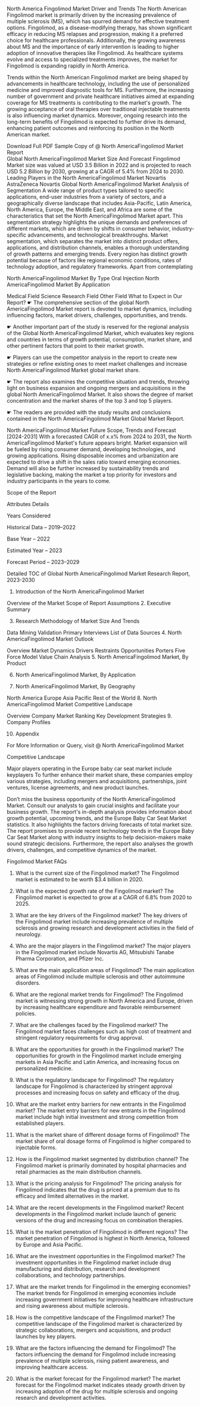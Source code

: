 North America Fingolimod Market Driver and Trends
The North American Fingolimod market is primarily driven by the increasing prevalence of multiple sclerosis (MS), which has spurred demand for effective treatment options. Fingolimod, as a disease-modifying therapy, has shown significant efficacy in reducing MS relapses and progression, making it a preferred choice for healthcare professionals. Additionally, the growing awareness about MS and the importance of early intervention is leading to higher adoption of innovative therapies like Fingolimod. As healthcare systems evolve and access to specialized treatments improves, the market for Fingolimod is expanding rapidly in North America.

Trends within the North American Fingolimod market are being shaped by advancements in healthcare technology, including the use of personalized medicine and improved diagnostic tools for MS. Furthermore, the increasing number of government and private healthcare initiatives aimed at expanding coverage for MS treatments is contributing to the market's growth. The growing acceptance of oral therapies over traditional injectable treatments is also influencing market dynamics. Moreover, ongoing research into the long-term benefits of Fingolimod is expected to further drive its demand, enhancing patient outcomes and reinforcing its position in the North American market.

Download Full PDF Sample Copy of @ North AmericaFingolimod Market Report  
Global North AmericaFingolimod Market Size And Forecast
Fingolimod Market size was valued at USD 3.5 Billion in 2022 and is projected to reach USD 5.2 Billion by 2030, growing at a CAGR of 5.4% from 2024 to 2030.
Leading Players in the North AmericaFingolimod Market
Novartis
AstraZeneca
Novartis
Global North AmericaFingolimod Market Analysis of Segmentation
A wide range of product types tailored to specific applications, end-user industries from a variety of sectors, and a geographically diverse landscape that includes Asia-Pacific, Latin America, North America, Europe, the Middle East, and Africa are some of the characteristics that set the North AmericaFingolimod Market apart. This segmentation strategy highlights the unique demands and preferences of different markets, which are driven by shifts in consumer behavior, industry-specific advancements, and technological breakthroughs. Market segmentation, which separates the market into distinct product offers, applications, and distribution channels, enables a thorough understanding of growth patterns and emerging trends. Every region has distinct growth potential because of factors like regional economic conditions, rates of technology adoption, and regulatory frameworks. Apart from contemplating

North AmericaFingolimod Market By Type
Oral
Injection
North AmericaFingolimod Market By Application

Medical Field
Science Research Field
Other Field
What to Expect in Our Report?
☛ The comprehensive section of the global North AmericaFingolimod Market report is devoted to market dynamics, including influencing factors, market drivers, challenges, opportunities, and trends.

☛ Another important part of the study is reserved for the regional analysis of the Global North AmericaFingolimod Market, which evaluates key regions and countries in terms of growth potential, consumption, market share, and other pertinent factors that point to their market growth.

☛ Players can use the competitor analysis in the report to create new strategies or refine existing ones to meet market challenges and increase North AmericaFingolimod Market global market share.

☛ The report also examines the competitive situation and trends, throwing light on business expansion and ongoing mergers and acquisitions in the global North AmericaFingolimod Market. It also shows the degree of market concentration and the market shares of the top 3 and top 5 players.

☛ The readers are provided with the study results and conclusions contained in the North AmericaFingolimod Market Global Market Report.

North AmericaFingolimod Market Future Scope, Trends and Forecast [2024-2031]
With a forecasted CAGR of x.x% from 2024 to 2031, the North AmericaFingolimod Market's future appears bright. Market expansion will be fueled by rising consumer demand, developing technologies, and growing applications. Rising disposable incomes and urbanization are expected to drive a shift in the sales ratio toward emerging economies. Demand will also be further increased by sustainability trends and legislative backing, making the market a top priority for investors and industry participants in the years to come.

Scope of the Report

Attributes Details

Years Considered

Historical Data – 2019–2022

Base Year – 2022

Estimated Year – 2023

Forecast Period – 2023–2029

Detailed TOC of Global North AmericaFingolimod Market Research Report, 2023-2030
1. Introduction of the North AmericaFingolimod Market

Overview of the Market
Scope of Report
Assumptions
2. Executive Summary

3. Research Methodology of Market Size And Trends

Data Mining
Validation
Primary Interviews
List of Data Sources
4. North AmericaFingolimod Market Outlook

Overview
Market Dynamics
Drivers
Restraints
Opportunities
Porters Five Force Model
Value Chain Analysis
5. North AmericaFingolimod Market, By Product

6. North AmericaFingolimod Market, By Application

7. North AmericaFingolimod Market, By Geography

North America
Europe
Asia Pacific
Rest of the World
8. North AmericaFingolimod Market Competitive Landscape

Overview
Company Market Ranking
Key Development Strategies
9. Company Profiles

10. Appendix

For More Information or Query, visit @ North AmericaFingolimod Market

Competitive Landscape

Major players operating in the Europe baby car seat market include keyplayers To further enhance their market share, these companies employ various strategies, including mergers and acquisitions, partnerships, joint ventures, license agreements, and new product launches.

Don’t miss the business opportunity of the North AmericaFingolimod Market. Consult our analysts to gain crucial insights and facilitate your business growth.
The report's in-depth analysis provides information about growth potential, upcoming trends, and the Europe Baby Car Seat Market statistics. It also highlights the factors driving forecasts of total market size. The report promises to provide recent technology trends in the Europe Baby Car Seat Market along with industry insights to help decision-makers make sound strategic decisions. Furthermore, the report also analyses the growth drivers, challenges, and competitive dynamics of the market.

Fingolimod Market FAQs
1. What is the current size of the Fingolimod market?
The Fingolimod market is estimated to be worth $3.4 billion in 2020.

2. What is the expected growth rate of the Fingolimod market?
The Fingolimod market is expected to grow at a CAGR of 6.8% from 2020 to 2025.

3. What are the key drivers of the Fingolimod market?
The key drivers of the Fingolimod market include increasing prevalence of multiple sclerosis and growing research and development activities in the field of neurology.

4. Who are the major players in the Fingolimod market?
The major players in the Fingolimod market include Novartis AG, Mitsubishi Tanabe Pharma Corporation, and Pfizer Inc.

5. What are the main application areas of Fingolimod?
The main application areas of Fingolimod include multiple sclerosis and other autoimmune disorders.

6. What are the regional market trends for Fingolimod?
The Fingolimod market is witnessing strong growth in North America and Europe, driven by increasing healthcare expenditure and favorable reimbursement policies.

7. What are the challenges faced by the Fingolimod market?
The Fingolimod market faces challenges such as high cost of treatment and stringent regulatory requirements for drug approval.

8. What are the opportunities for growth in the Fingolimod market?
The opportunities for growth in the Fingolimod market include emerging markets in Asia Pacific and Latin America, and increasing focus on personalized medicine.

9. What is the regulatory landscape for Fingolimod?
The regulatory landscape for Fingolimod is characterized by stringent approval processes and increasing focus on safety and efficacy of the drug.

10. What are the market entry barriers for new entrants in the Fingolimod market?
The market entry barriers for new entrants in the Fingolimod market include high initial investment and strong competition from established players.

11. What is the market share of different dosage forms of Fingolimod?
The market share of oral dosage forms of Fingolimod is higher compared to injectable forms.

12. How is the Fingolimod market segmented by distribution channel?
The Fingolimod market is primarily dominated by hospital pharmacies and retail pharmacies as the main distribution channels.

13. What is the pricing analysis for Fingolimod?
The pricing analysis for Fingolimod indicates that the drug is priced at a premium due to its efficacy and limited alternatives in the market.

14. What are the recent developments in the Fingolimod market?
Recent developments in the Fingolimod market include launch of generic versions of the drug and increasing focus on combination therapies.

15. What is the market penetration of Fingolimod in different regions?
The market penetration of Fingolimod is highest in North America, followed by Europe and Asia Pacific.

16. What are the investment opportunities in the Fingolimod market?
The investment opportunities in the Fingolimod market include drug manufacturing and distribution, research and development collaborations, and technology partnerships.

17. What are the market trends for Fingolimod in the emerging economies?
The market trends for Fingolimod in emerging economies include increasing government initiatives for improving healthcare infrastructure and rising awareness about multiple sclerosis.

18. How is the competitive landscape of the Fingolimod market?
The competitive landscape of the Fingolimod market is characterized by strategic collaborations, mergers and acquisitions, and product launches by key players.

19. What are the factors influencing the demand for Fingolimod?
The factors influencing the demand for Fingolimod include increasing prevalence of multiple sclerosis, rising patient awareness, and improving healthcare access.

20. What is the market forecast for the Fingolimod market?
The market forecast for the Fingolimod market indicates steady growth driven by increasing adoption of the drug for multiple sclerosis and ongoing research and development activities.
